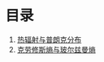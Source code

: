 # 目录


1. [热辐射与普朗克分布](/02_GPT/01_StatPhys/1-001.md)
2. [克劳修斯熵与玻尔兹曼熵](/02_GPT/01_StatPhys/1-002.md)

